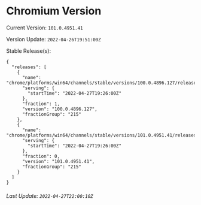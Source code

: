# Chromium Version

Current Version: `101.0.4951.41`

Version Update: `2022-04-26T19:51:00Z`

Stable Release(s):
```
{
  "releases": [
    {
      "name": "chrome/platforms/win64/channels/stable/versions/100.0.4896.127/releases/1651087560",
      "serving": {
        "startTime": "2022-04-27T19:26:00Z"
      },
      "fraction": 1,
      "version": "100.0.4896.127",
      "fractionGroup": "215"
    },
    {
      "name": "chrome/platforms/win64/channels/stable/versions/101.0.4951.41/releases/1651087560",
      "serving": {
        "startTime": "2022-04-27T19:26:00Z"
      },
      "fraction": 0,
      "version": "101.0.4951.41",
      "fractionGroup": "215"
    }
  ]
}
```

###### Last Update: `2022-04-27T22:00:10Z`
